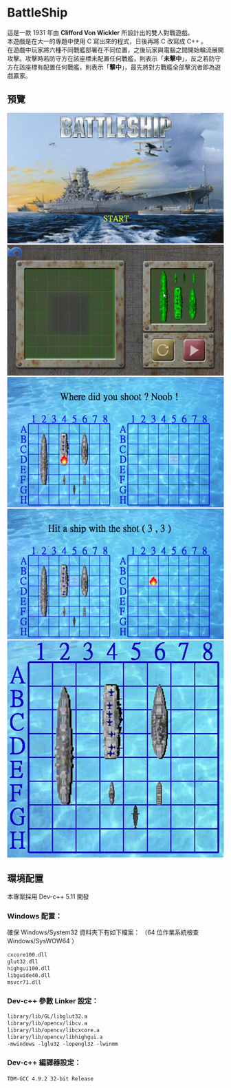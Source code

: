 # BattleShip
這是一款 1931 年由 **Clifford Von Wickler** 所設計出的雙人對戰遊戲。<br>
本遊戲是在大一的專題中使用 C 寫出來的程式，日後再將 C 改寫成 C++ 。<br>
在遊戲中玩家將六種不同戰艦部署在不同位置，之後玩家與電腦之間開始輪流展開攻擊。攻擊時若防守方在該座標未配置任何戰艦，則表示「**未擊中**」，反之若防守方在該座標有配置任何戰艦，則表示「**擊中**」，最先將對方戰艦全部擊沉者即為遊戲贏家。
## 預覽
![開始畫面](/preview/main.png "開始畫面")
![擺放戰艦](/preview/place_ship.gif "擺放戰艦")
![沒攻擊到戰艦](/preview/not_hit_ship.png "沒攻擊到戰艦")
![攻擊到戰艦](/preview/hit_ship.png "攻擊到戰艦")
![電腦AI攻擊](/preview/computer_AI_attack.gif "電腦AI攻擊")
## 環境配置
本專案採用 Dev-c++ 5.11 開發

### Windows 配置：
確保 Windows/System32 資料夾下有如下檔案：
（64 位作業系統檢查 Windows/SysWOW64 ）
```
cxcore100.dll
glut32.dll
highgui100.dll
libguide40.dll
msvcr71.dll
```

### Dev-c++ 參數 Linker 設定：
```
library/lib/GL/libglut32.a
library/lib/opencv/libcv.a
library/lib/opencv/libcxcore.a
library/lib/opencv/libhighgui.a
-mwindows -lglu32 -lopengl32 -lwinmm
```

### Dev-c++ 編譯器設定：
```TDM-GCC 4.9.2 32-bit Release```